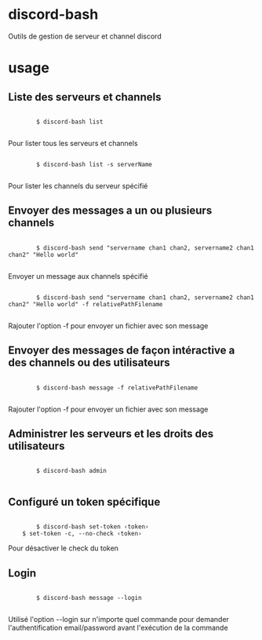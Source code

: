 # discord-bash
Outils de gestion de serveur et channel discord

# usage
<div>
    <h2>Liste des serveurs et channels</h2>
    <code>
        $ discord-bash list
    </code>
    <p>Pour lister tous les serveurs et channels</p>
    <code>
        $ discord-bash list -s serverName
    </code>
    <p>Pour lister les channels du serveur spécifié</p>
</div>
<div>
    <h2>Envoyer des messages a un ou plusieurs channels</h2>
    <code>
        $ discord-bash send "servername chan1 chan2, servername2 chan1 chan2" "Hello world"
    </code>
    <p>Envoyer un message aux channels spécifié</p>
    <code>
        $ discord-bash send "servername chan1 chan2, servername2 chan1 chan2" "Hello world" -f relativePathFilename
    </code>
    <p>Rajouter l'option -f pour envoyer un fichier avec son message</p>
</div>
<div>
    <h2>Envoyer des messages de façon intéractive a des channels ou des utilisateurs</h2>
    <code>
        $ discord-bash message -f relativePathFilename
    </code>
    <p>Rajouter l'option -f pour envoyer un fichier avec son message</p>
</div>
<div>
    <h2>Administrer les serveurs et les droits des utilisateurs</h2>
    <code>
        $ discord-bash admin
    </code>
</div>
<div>
    <h2>Configuré un token spécifique</h2>
    <code>
        $ discord-bash set-token &lsaquo;token&rsaquo;
    </code>
    <code>$ set-token -c, --no-check &lsaquo;token&rsaquo;</code>
    <p>Pour désactiver le check du token</p>
</div>
<div>
    <h2>Login</h2>
    <code>
        $ discord-bash message --login
    </code>
    <p>Utilisé l'option --login sur n'importe quel commande pour demander l'authentification email/password avant l'exécution de la commande</p>
</div>